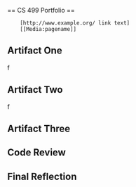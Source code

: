 == CS 499 Portfolio ==

        [http://www.example.org/ link text]
        [[Media:pagename]]

Artifact One
-
f


Artifact Two
-
f

Artifact Three
-


Code Review
-


Final Reflection
-

